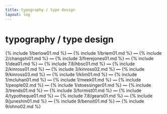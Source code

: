 ```yaml
---
title: typography / type design
layout: log
---
```


# <span id="title">typography / type design</span>

{% include 1/berlow01.md %}
**—**
{% include 1/briem01.md %}
**—**
{% include 2/changshi01.md %}
**—**
{% include 3/frerejones01.md %}
**—**
{% include 1/idea01.md %}
**—**
{% include 7.8/hbsc01.md %}
**—**
{% include 2/kinross01.md %}
**—**
{% include 3/kinross02.md %}
**—**
{% include 9/kinross03.md %}
**—**
{% include 1/klim01.md %}
**—**
{% include 1/mcluhan01.md %}
**—**
{% include 1/meek01.md %}
**—**
{% include 1/people02.md %}
**—**
{% include 1/stoessinger01.md %}
**—**
{% include 3/trends01.md %}
**—**
{% include 3/formist01.md %}
**—**
{% include 4/typotheque01.md %}
**—**
{% include 7.8/gears01.md %}
**—**
{% include 9/juneshin01.md %}
**—**
{% include 9/benoit01.md %}
**—**
{% include 9/ohno02.md %}
